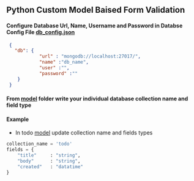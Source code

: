 ## Python Custom Model Baised Form Validation 

#### Configure Database Url, Name, Username and Password in Databse Config File [db_config.json](src/db_config.json)
```json
 {
   "db": {
            "url" : "mongodb://localhost:27017/",
            "name" :"db_name",  
            "user" :"",
            "password" :""
    }
 }
```
#### From [model](src/model) folder write your individual database collection name and field type
#### Example
- In todo [model](src/model/todo) update collection name and fields types
```py
collection_name = 'todo'
fields = {
    "title"     : "string",
    "body"      : "string",
    "created"   : "datatime"
} 
```